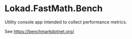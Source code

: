 ﻿# Lokad.FastMath.Bench

Utility console app intended to collect performance metrics.

See https://benchmarkdotnet.org/
